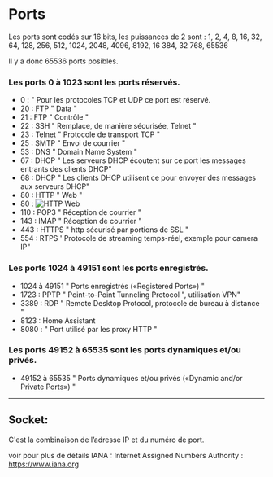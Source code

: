 # Ports

Les ports sont codés sur 16 bits, les puissances de 2 sont : 1, 2, 4, 8, 16, 32, 64, 128, 256, 512, 1024, 2048, 4096, 8192, 16 384, 32 768, 65536


Il y a donc 65536 ports posibles.

### Les ports 0 à 1023 sont les ports réservés.
- 0      :             " Pour les protocoles TCP et UDP ce port est réservé.
- 20     :   FTP       " Data "
- 21     :   FTP       " Contrôle "
- 22     :   SSH       " Remplace, de manière sécurisée, Telnet "
- 23     :   Telnet    " Protocole de transport TCP "
- 25     :   SMTP      " Envoi de courrier "
- 53     :   DNS       " Domain Name System "
- 67     :   DHCP      " Les serveurs DHCP écoutent sur ce port les messages entrants des clients DHCP"
- 68     :   DHCP      " Les clients DHCP utilisent ce pour envoyer des messages aux serveurs DHCP"
- 80     :   HTTP      " Web "
- 80 : ![HTTP](https://img.shields.io/badge/HTTP-yellow?style=flat&labelColor=yellow&color=black) Web
- 110    :   POP3      " Réception de courrier "
- 143    :   IMAP      " Réception de courrier "
- 443    :   HTTPS     " http sécurisé par portions de SSL "
- 554    :   RTPS      ' Protocole de streaming temps-réel, exemple pour camera IP"

### Les ports 1024 à 49151 sont les ports enregistrés.
- 1024 à 49151         " Ports enregistrés («Registered Ports») "
- 1723   :   PPTP      " Point-to-Point Tunneling Protocol ", utilisation VPN"
- 3389   :   RDP       " Remote Desktop Protocol, protocole de bureau à distance "
- 8123   :   Home Assistant
- 8080   :             " Port utilisé par les proxy HTTP "

### Les ports 49152 à 65535 sont les ports dynamiques et/ou privés.
- 49152 à 65535        " Ports dynamiques et/ou privés («Dynamic and/or Private Ports») "

----

## Socket:

C'est la combinaison de l’adresse IP et du numéro de port.

voir pour plus de détails IANA :  Internet Assigned Numbers Authority    : https://www.iana.org

